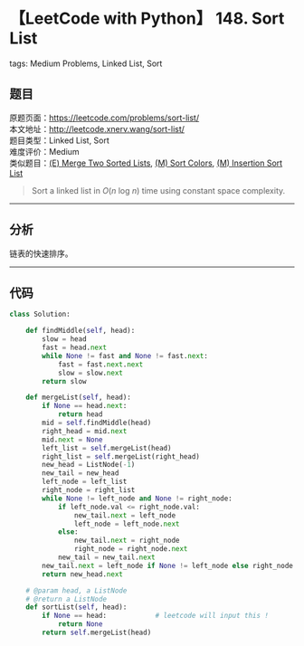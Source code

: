 # 【LeetCode with Python】 148. Sort List
tags: Medium Problems, Linked List, Sort

## 题目
原题页面：<https://leetcode.com/problems/sort-list/><br/>
本文地址：<http://leetcode.xnerv.wang/sort-list/><br/>
题目类型：Linked List, Sort<br/>
难度评价：Medium<br/>
类似题目：[(E) Merge Two Sorted Lists](/merge-two-sorted-lists/), [(M) Sort Colors](/sort-colors/), [(M) Insertion Sort List](/insertion-sort-list/)<br/>

> Sort a linked list in *O*(*n* log *n*) time using constant space complexity.<br/>

<!-- more -->

---
## 分析
链表的快速排序。<br/>

---
## 代码
``` python
class Solution:

    def findMiddle(self, head):
        slow = head
        fast = head.next
        while None != fast and None != fast.next:
            fast = fast.next.next
            slow = slow.next
        return slow

    def mergeList(self, head):
        if None == head.next:
            return head
        mid = self.findMiddle(head)
        right_head = mid.next
        mid.next = None
        left_list = self.mergeList(head)
        right_list = self.mergeList(right_head)
        new_head = ListNode(-1)
        new_tail = new_head
        left_node = left_list
        right_node = right_list
        while None != left_node and None != right_node:
            if left_node.val <= right_node.val:
                new_tail.next = left_node
                left_node = left_node.next
            else:
                new_tail.next = right_node
                right_node = right_node.next
            new_tail = new_tail.next
        new_tail.next = left_node if None != left_node else right_node
        return new_head.next

    # @param head, a ListNode
    # @return a ListNode
    def sortList(self, head):
        if None == head:            # leetcode will input this !
            return None
        return self.mergeList(head)
```
